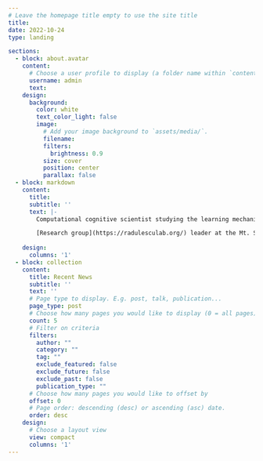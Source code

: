 ```yaml
---
# Leave the homepage title empty to use the site title
title:
date: 2022-10-24
type: landing

sections:
  - block: about.avatar
    content:
      # Choose a user profile to display (a folder name within `content/authors/`)
      username: admin
      text: 
    design:
      background:
        color: white
        text_color_light: false
        image:
          # Add your image background to `assets/media/`.
          filename: 
          filters:
            brightness: 0.9
          size: cover
          position: center
          parallax: false
  - block: markdown
    content:
      title:
      subtitle: ''
      text: |-
        Computational cognitive scientist studying the learning mechanisms underlying changes in mental health.

        [Research group](https://radulesculab.org/) leader at the Mt. Sinai Center for Computational Psychiatry. 
 
    design:
      columns: '1'
  - block: collection
    content:
      title: Recent News
      subtitle: ''
      text: ''
      # Page type to display. E.g. post, talk, publication...
      page_type: post
      # Choose how many pages you would like to display (0 = all pages)
      count: 5
      # Filter on criteria
      filters:
        author: ""
        category: ""
        tag: ""
        exclude_featured: false
        exclude_future: false
        exclude_past: false
        publication_type: ""
      # Choose how many pages you would like to offset by
      offset: 0
      # Page order: descending (desc) or ascending (asc) date.
      order: desc
    design:
      # Choose a layout view
      view: compact
      columns: '1'
---
```

